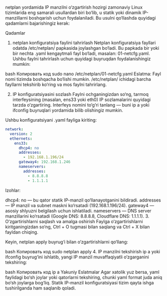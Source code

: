netplan yordamida IP manzilni o‘zgartirish hozirgi zamonaviy Linux tizimlarida eng samarali usullardan biri bo‘lib, u statik yoki dinamik IP-manzillarni boshqarish uchun foydalaniladi. Bu usulni qo‘llashda quyidagi qadamlarni bajarishingiz kerak:

Qadamlar
1. netplan konfiguratsiya faylini tahrirlash
Netplan konfiguratsiya fayllari odatda /etc/netplan/ papkasida joylashgan bo‘ladi. Bu papkada bir yoki bir nechta .yaml kengaytmali fayl bo‘ladi, masalan: 01-netcfg.yaml. Ushbu faylni tahrirlash uchun quyidagi buyruqdan foydalanishingiz mumkin:

bash
Копировать код
sudo nano /etc/netplan/01-netcfg.yaml
Eslatma: Fayl nomi tizimda boshqacha bo‘lishi mumkin. /etc/netplan/ ichidagi barcha fayllarni tekshirib ko‘ring va mos faylni tahrirlang.

2. IP konfiguratsiyasini sozlash
Faylni ochganingizdan so‘ng, tarmoq interfeysining (masalan, ens33 yoki eth0) IP sozlamalarini quyidagi tarzda o‘zgartiring. Interfeys nomini to‘g‘ri tanlang — buni ip a yoki ifconfig buyruqlari yordamida bilib olishingiz mumkin.

Ushbu konfiguratsiyani .yaml fayliga kiriting:

```yaml
network:
  version: 2
  ethernets:
    ens33:
      dhcp4: no
      addresses:
        - 192.168.1.196/24
      gateway4: 192.168.1.246
      nameservers:
        addresses:
          - 8.8.8.8
          - 1.1.1.1
```
Izohlar:

dhcp4: no — bu qator statik IP-manzil qo‘llanayotganini bildiradi.
addresses — IP manzil va subnet maskni ko‘rsatadi (192.168.1.196/24).
gateway4 — asosiy shlyuzni belgilash uchun ishlatiladi.
nameservers — DNS server manzillarini ko‘rsatadi (Google DNS: 8.8.8.8, Cloudflare DNS: 1.1.1.1).
3. O‘zgartirishlarni saqlash va amalga oshirish
Faylga o‘zgartirishlarni kiritganingizdan so‘ng, Ctrl + O tugmasi bilan saqlang va Ctrl + X bilan fayldan chiqing.

Keyin, netplan apply buyrug‘i bilan o‘zgartirishlarni qo‘llang:

bash
Копировать код
sudo netplan apply
4. IP manzilni tekshirish
ip a yoki ifconfig buyrug‘ini ishlatib, yangi IP manzil muvaffaqiyatli o‘zgarganini tekshiring:

bash
Копировать код
ip a
Yakuniy Eslatmalar
Agar xatolik yuz bersa, yaml faylidagi bo‘sh joylar yoki qatorlarni tekshiring, chunki yaml format juda aniq bo‘sh joylarga bog‘liq.
Statik IP-manzil konfiguratsiyasi tizim qayta ishga tushirilganda ham saqlanib qoladi.





